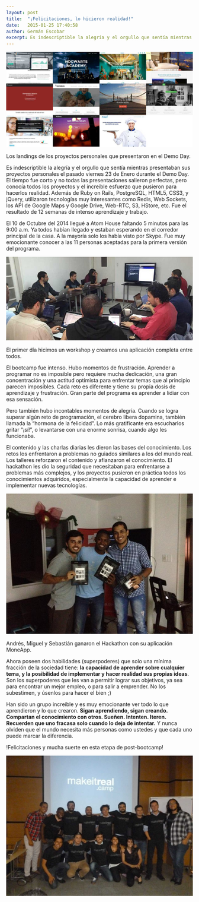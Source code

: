 ```yaml
---
layout: post
title:  "¡Felicitaciones, lo hicieron realidad!"
date:   2015-01-25 17:40:58
author: Germán Escobar
excerpt: Es indescriptible la alegría y el orgullo que sentía mientras presentaban sus proyectos personales el pasado viernes 23 de Enero durante el Demo Day. El tiempo fue corto y no todas las presentaciones salieron perfectas, pero conocía todos los proyectos y el increíble esfuerzo que pusieron para hacerlos realidad.
---
```


<img src="/images/screenshots.jpg" alt="Screenshots" class="photo">

<p class="photo-description">Los landings de los proyectos personales que presentaron en el Demo Day.</p>

Es indescriptible la alegría y el orgullo que sentía mientras presentaban sus proyectos personales el pasado viernes 23 de Enero durante el Demo Day. El tiempo fue corto y no todas las presentaciones salieron perfectas, pero conocía todos los proyectos y el increíble esfuerzo que pusieron para hacerlos realidad. Además de Ruby on Rails, PostgreSQL, HTML5, CSS3, y jQuery, utilizaron tecnologías muy interesantes como Redis, Web Sockets, los API de Google Maps y Google Drive, Web-RTC, S3, HStore, etc. Fue el resultado de 12 semanas de intenso aprendizaje y trabajo.

El 10 de Octubre del 2014 llegué a Atom House faltando 5 minutos para las 9:00 a.m. Ya todos habían llegado y estaban esperando en el corredor principal de la casa. A la mayoría solo los había visto por Skype. Fue muy emocionante conocer a las 11 personas aceptadas para la primera versión del programa.

<img src="/images/workshop-first-day.jpg" alt="First Workshop" class="photo">

<p class="photo-description">El primer día hicimos un workshop y creamos una aplicación completa entre todos.</p>

El bootcamp fue intenso. Hubo momentos de frustración. Aprender a programar no es imposible pero requiere mucha dedicación, una gran concentración y una actitud optimista para enfrentar temas que al principio parecen imposibles. Cada reto es diferente y tiene su propia dosis de aprendizaje y frustración. Gran parte del programa es aprender a lidiar con esa sensación.

Pero también hubo incontables momentos de alegría. Cuando se logra superar algún reto de programación, el cerebro libera dopamina, también llamada la “hormona de la felicidad”. Lo más gratificante era escucharlos gritar “¡sí!”, o levantarse con una enorme sonrisa, cuando algo les funcionaba.

El contenido y las charlas diarias les dieron las bases del conocimiento. Los retos los enfrentaron a problemas no guiados similares a los del mundo real. Los talleres reforzaron el contenido y afianzaron el conocimiento. El hackathon les dio la seguridad que necesitaban para enfrentarse a problemas más complejos, y los proyectos pusieron en práctica todos los conocimientos adquiridos, especialmente la capacidad de aprender e implementar nuevas tecnologías.

<img src="/images/first-hackathon.jpg" alt="First Hackathon" class="photo">

<p class="photo-description">Andrés, Miguel y Sebastián ganaron el Hackathon con su aplicación MoneApp.</p>

Ahora poseen dos habilidades (superpoderes) que solo una mínima fracción de la sociedad tiene: **la capacidad de aprender sobre cualquier tema, y la posibilidad de implementar y hacer realidad sus propias ideas**. Son los superpoderes que les van a permitir lograr sus objetivos, ya sea para encontrar un mejor empleo, o para salir a emprender. No los subestimen, y úsenlos para hacer el bien ;)

Han sido un grupo increíble y es muy emocionante ver todo lo que aprendieron y lo que crearon. **Sigan aprendiendo, sigan creando. Compartan el conocimiento con otros. Sueñen. Intenten. Iteren. Recuerden que uno fracasa solo cuando lo deja de intentar.** Y nunca olviden que el mundo necesita más personas como ustedes y que cada uno puede marcar la diferencia. 

!Felicitaciones y mucha suerte en esta etapa de post-bootcamp!

![We'll miss you](/images/first-group.jpg)